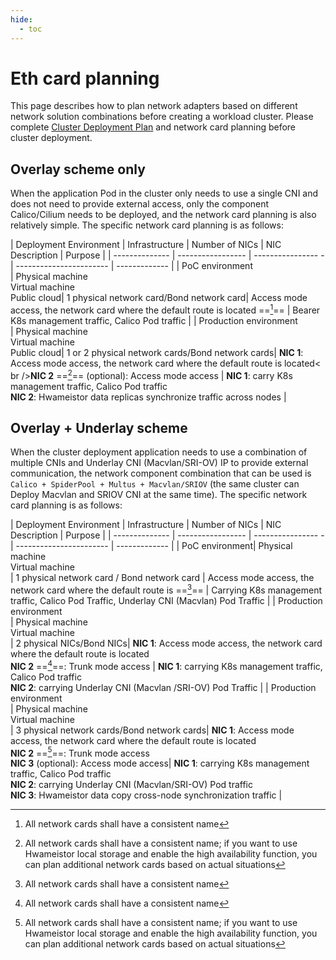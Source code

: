 ```yaml
---
hide:
  - toc
---
```


# Eth card planning

This page describes how to plan network adapters based on different network solution combinations before creating a workload cluster.
Please complete [Cluster Deployment Plan](../../install/commercial/deploy-requirements.md) and network card planning before cluster deployment.

## Overlay scheme only

When the application Pod in the cluster only needs to use a single CNI and does not need to provide external access, only the component Calico/Cilium needs to be deployed, and the network card planning is also relatively simple. The specific network card planning is as follows:

| Deployment Environment | Infrastructure | Number of NICs | NIC Description | Purpose |
| -------------- | ----------------- | ---------------- - | ----------------------- | ------------- |
| PoC environment<br /> | Physical machine<br />Virtual machine<br />Public cloud| 1 physical network card/Bond network card| Access mode access, the network card where the default route is located ==[^1]== | Bearer K8s management traffic, Calico Pod traffic |
| Production environment<br /> | Physical machine<br />Virtual machine<br />Public cloud| 1 or 2 physical network cards/Bond network cards| **NIC 1**: Access mode access, the network card where the default route is located< br />**NIC 2** ==[^2]== (optional): Access mode access | **NIC 1**: carry K8s management traffic, Calico Pod traffic<br />**NIC 2**: Hwameistor data replicas synchronize traffic across nodes |

## Overlay + Underlay scheme

When the cluster deployment application needs to use a combination of multiple CNIs and Underlay CNI (Macvlan/SRI-OV) IP to provide external communication, the network component combination that can be used is `Calico + SpiderPool + Multus + Macvlan/SRIOV` (the same cluster can Deploy Macvlan and SRIOV CNI at the same time). The specific network card planning is as follows:

| Deployment Environment | Infrastructure | Number of NICs | NIC Description | Purpose |
| -------------- | ----------------- | ---------------- - | ----------------------- | ------------- |
| PoC environment| Physical machine<br />Virtual machine<br /> | 1 physical network card / Bond network card | Access mode access, the network card where the default route is ==[^1]== | Carrying K8s management traffic, Calico Pod Traffic, Underlay CNI (Macvlan) Pod Traffic |
| Production environment<br /> | Physical machine<br />Virtual machine<br /> | 2 physical NICs/Bond NICs| **NIC 1**: Access mode access, the network card where the default route is located<br />**NIC 2** ==[^1]==: Trunk mode access | **NIC 1**: carrying K8s management traffic, Calico Pod traffic<br />**NIC 2**: carrying Underlay CNI (Macvlan /SRI-OV) Pod Traffic |
| Production environment<br /> | Physical machine<br />Virtual machine<br /> | 3 physical network cards/Bond network cards| **NIC 1**: Access mode access, the network card where the default route is located<br />**NIC 2** ==[^2]==: Trunk mode access<br />**NIC 3** (optional): Access mode access| **NIC 1**: carrying K8s management traffic, Calico Pod traffic<br />**NIC 2**: carrying Underlay CNI (Macvlan/SRI-OV) Pod traffic<br />**NIC 3**: Hwameistor data copy cross-node synchronization traffic |

[^1]: All network cards shall have a consistent name
[^2]: All network cards shall have a consistent name; if you want to use Hwameistor local storage and enable the high availability function, you can plan additional network cards based on actual situations

